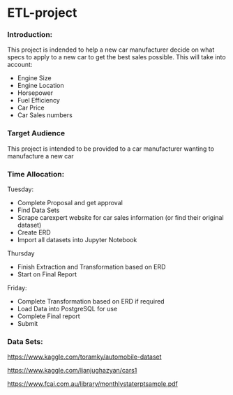 # ETL-project

### Introduction:

This project is indended to help a new car manufacturer decide on what specs to apply to a new car to get the best sales possible. This will take into account:
 - Engine Size
 - Engine Location
 - Horsepower
 - Fuel Efficiency
 - Car Price
 - Car Sales numbers
### Target Audience
This project is intended to be provided to a car manufacturer wanting to manufacture a new car
### Time Allocation:

Tuesday:
 - Complete Proposal and get approval
 - Find Data Sets
 - Scrape carexpert website for car sales information (or find their original dataset)
 - Create ERD
 - Import all datasets into Jupyter Notebook

Thursday
 - Finish Extraction and Transformation based on ERD
 - Start on Final Report

Friday:
 - Complete Transformation based on ERD if required
 - Load Data into PostgreSQL for use
 - Complete Final report
 - Submit

### Data Sets:
https://www.kaggle.com/toramky/automobile-dataset

https://www.kaggle.com/ljanjughazyan/cars1

https://www.fcai.com.au/library/monthlystaterptsample.pdf
